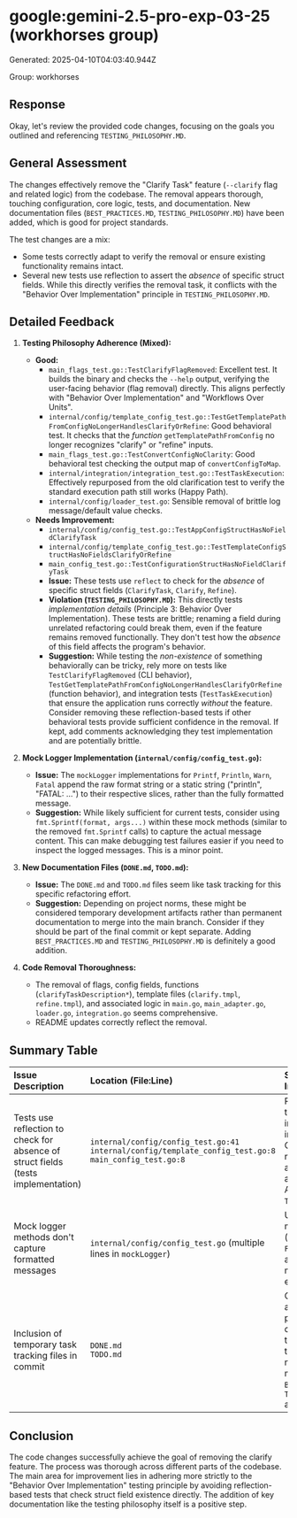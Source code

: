 # google:gemini-2.5-pro-exp-03-25 (workhorses group)

Generated: 2025-04-10T04:03:40.944Z

Group: workhorses

## Response

Okay, let's review the provided code changes, focusing on the goals you outlined and referencing `TESTING_PHILOSOPHY.MD`.

## General Assessment

The changes effectively remove the "Clarify Task" feature (`--clarify` flag and related logic) from the codebase. The removal appears thorough, touching configuration, core logic, tests, and documentation. New documentation files (`BEST_PRACTICES.MD`, `TESTING_PHILOSOPHY.MD`) have been added, which is good for project standards.

The test changes are a mix:
*   Some tests correctly adapt to verify the removal or ensure existing functionality remains intact.
*   Several new tests use reflection to assert the *absence* of specific struct fields. While this directly verifies the removal task, it conflicts with the "Behavior Over Implementation" principle in `TESTING_PHILOSOPHY.MD`.

## Detailed Feedback

1.  **Testing Philosophy Adherence (Mixed):**
    *   **Good:**
        *   `main_flags_test.go::TestClarifyFlagRemoved`: Excellent test. It builds the binary and checks the `--help` output, verifying the user-facing behavior (flag removal) directly. This aligns perfectly with "Behavior Over Implementation" and "Workflows Over Units".
        *   `internal/config/template_config_test.go::TestGetTemplatePathFromConfigNoLongerHandlesClarifyOrRefine`: Good behavioral test. It checks that the *function* `getTemplatePathFromConfig` no longer recognizes "clarify" or "refine" inputs.
        *   `main_flags_test.go::TestConvertConfigNoClarity`: Good behavioral test checking the output map of `convertConfigToMap`.
        *   `internal/integration/integration_test.go::TestTaskExecution`: Effectively repurposed from the old clarification test to verify the standard execution path still works (Happy Path).
        *   `internal/config/loader_test.go`: Sensible removal of brittle log message/default value checks.
    *   **Needs Improvement:**
        *   `internal/config/config_test.go::TestAppConfigStructHasNoFieldClarifyTask`
        *   `internal/config/template_config_test.go::TestTemplateConfigStructHasNoFieldsClarifyOrRefine`
        *   `main_config_test.go::TestConfigurationStructHasNoFieldClarifyTask`
        *   **Issue:** These tests use `reflect` to check for the *absence* of specific struct fields (`ClarifyTask`, `Clarify`, `Refine`).
        *   **Violation (`TESTING_PHILOSOPHY.MD`):** This directly tests *implementation details* (Principle 3: Behavior Over Implementation). These tests are brittle; renaming a field during unrelated refactoring could break them, even if the feature remains removed functionally. They don't test how the *absence* of this field affects the program's behavior.
        *   **Suggestion:** While testing the *non-existence* of something behaviorally can be tricky, rely more on tests like `TestClarifyFlagRemoved` (CLI behavior), `TestGetTemplatePathFromConfigNoLongerHandlesClarifyOrRefine` (function behavior), and integration tests (`TestTaskExecution`) that ensure the application runs correctly *without* the feature. Consider removing these reflection-based tests if other behavioral tests provide sufficient confidence in the removal. If kept, add comments acknowledging they test implementation and are potentially brittle.

2.  **Mock Logger Implementation (`internal/config/config_test.go`):**
    *   **Issue:** The `mockLogger` implementations for `Printf`, `Println`, `Warn`, `Fatal` append the raw format string or a static string ("println", "FATAL: ...") to their respective slices, rather than the fully formatted message.
    *   **Suggestion:** While likely sufficient for current tests, consider using `fmt.Sprintf(format, args...)` within these mock methods (similar to the removed `fmt.Sprintf` calls) to capture the actual message content. This can make debugging test failures easier if you need to inspect the logged messages. This is a minor point.

3.  **New Documentation Files (`DONE.md`, `TODO.md`):**
    *   **Issue:** The `DONE.md` and `TODO.md` files seem like task tracking for this specific refactoring effort.
    *   **Suggestion:** Depending on project norms, these might be considered temporary development artifacts rather than permanent documentation to merge into the main branch. Consider if they should be part of the final commit or kept separate. Adding `BEST_PRACTICES.MD` and `TESTING_PHILOSOPHY.MD` is definitely a good addition.

4.  **Code Removal Thoroughness:**
    *   The removal of flags, config fields, functions (`clarifyTaskDescription*`), template files (`clarify.tmpl`, `refine.tmpl`), and associated logic in `main.go`, `main_adapter.go`, `loader.go`, `integration.go` seems comprehensive.
    *   README updates correctly reflect the removal.

## Summary Table

| Issue Description                                                                 | Location (File:Line)                                                                                                                               | Suggested Solution / Improvement                                                                                                                                                                                             | Risk Assessment |
| :-------------------------------------------------------------------------------- | :------------------------------------------------------------------------------------------------------------------------------------------------- | :--------------------------------------------------------------------------------------------------------------------------------------------------------------------------------------------------------------------------- | :-------------- |
| Tests use reflection to check for absence of struct fields (tests implementation) | `internal/config/config_test.go:41` <br> `internal/config/template_config_test.go:8` <br> `main_config_test.go:8`                                    | Rely on behavioral tests (CLI, function inputs/outputs, integration tests). Consider removing reflection tests or adding comments about their brittleness. Adheres better to `TESTING_PHILOSOPHY.MD`.                       | Low (Medium Maintainability) |
| Mock logger methods don't capture formatted messages                              | `internal/config/config_test.go` (multiple lines in `mockLogger`)                                                                                  | Use `fmt.Sprintf` within mock logger methods (`Printf`, `Warn`, `Error`, `Fatal`) to store the actual formatted message for potentially easier debugging.                                                                     | Low             |
| Inclusion of temporary task tracking files in commit                              | `DONE.md` <br> `TODO.md`                                                                                                                            | Consider if these files are intended as permanent project documentation or temporary artifacts. If temporary, they might not belong in the final merge commit. `BEST_PRACTICES.MD` & `TESTING_PHILOSOPHY.MD` are good additions. | Low             |

## Conclusion

The code changes successfully achieve the goal of removing the clarify feature. The process was thorough across different parts of the codebase. The main area for improvement lies in adhering more strictly to the "Behavior Over Implementation" testing principle by avoiding reflection-based tests that check struct field existence directly. The addition of key documentation like the testing philosophy itself is a positive step.


